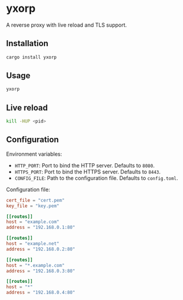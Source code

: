 # yxorp

A reverse proxy with live reload and TLS support.

## Installation

```bash
cargo install yxorp
```

## Usage

```bash
yxorp
```

## Live reload

```bash
kill -HUP <pid>
```

## Configuration

Environment variables:

* `HTTP_PORT`: Port to bind the HTTP server. Defaults to `8080`.
* `HTTPS_PORT`: Port to bind the HTTPS server. Defaults to `8443`.
* `CONFIG_FILE`: Path to the configuration file. Defaults to `config.toml`.

Configuration file:

```toml
cert_file = "cert.pem"
key_file = "key.pem"

[[routes]]
host = "example.com"
address = "192.168.0.1:80"

[[routes]]
host = "example.net"
address = "192.168.0.2:80"

[[routes]]
host = "*.example.com"
address = "192.168.0.3:80"

[[routes]]
host = "*"
address = "192.168.0.4:80"
```